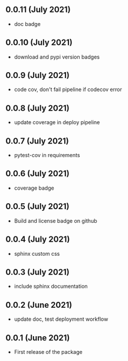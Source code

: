 ## 0.0.11 (July 2021)
- doc badge

## 0.0.10 (July 2021)
- download and pypi version badges

## 0.0.9 (July 2021)
- code cov, don't fail pipeline if codecov error

## 0.0.8 (July 2021)
- update coverage in deploy pipeline

## 0.0.7 (July 2021)
- pytest-cov in requirements

## 0.0.6 (July 2021)
- coverage badge

## 0.0.5 (July 2021)
- Build and license badge on github

## 0.0.4 (July 2021)
- sphinx custom css

## 0.0.3 (July 2021)
- include sphinx documentation

## 0.0.2 (June 2021)
- update doc, test deployment workflow

## 0.0.1 (June 2021)
- First release of the package